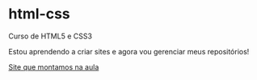 # html-css
 Curso de HTML5 e CSS3

Estou aprendendo a criar sites e agora vou gerenciar meus repositórios!

<a href="https://renanclemonini.github.io/html-css/Desafios/d010/android.html" target="_blank"> Site que montamos na aula</a>